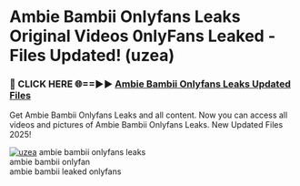 # Ambie Bambii Onlyfans Leaks Original Videos 0nlyFans Leaked - Files Updated! (uzea)

<h3>🔴 CLICK HERE 🌐==►► <a href="https://tinyurl.com/brd5kh86" rel="nofollow">Ambie Bambii Onlyfans Leaks Updated Files</a></h3>

Get Ambie Bambii Onlyfans Leaks and all content. Now you can access all videos and pictures of Ambie Bambii Onlyfans Leaks. New Updated Files 2025!

[![uzea](https://i.imgur.com/K7sEzmb.gif)](https://tinyurl.com/brd5kh86)
ambie bambii onlyfans leaks<br>
ambie bambii onlyfan<br>
ambie bambii leaked onlyfans
